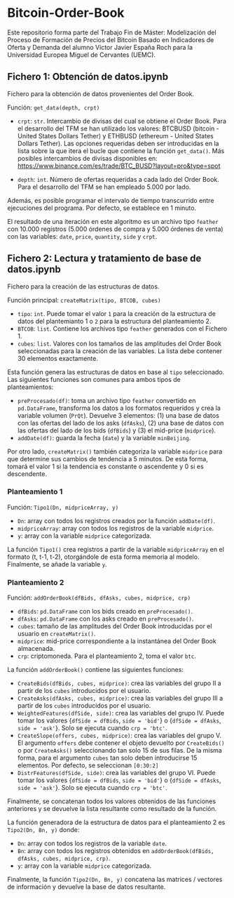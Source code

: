 # Bitcoin-Order-Book

Este repositorio forma parte del Trabajo Fin de Máster: Modelización del Proceso de Formación de Precios del Bitcoin Basado en Indicadores de Oferta y Demanda del alumno Víctor Javier España Roch para la Universidad Europea Miguel de Cervantes (UEMC).

## Fichero 1: Obtención de datos.ipynb

Fichero para la obtención de datos provenientes del Order Book. 

Función: `get_data(depth, crpt)`

* `crpt`: `str`. Intercambio de divisas del cual se obtiene el Order Book. Para el desarrollo del TFM se han utilizado los valores: BTCBUSD (bitcoin - United States Dollars Tether) y ETHBUSD (ethereum -  United States Dollars Tether). Las opciones requeridas deben ser introducidas en la lista sobre la que itera el bucle que contiene la función `get_data()`. Más posibles intercambios de divisas disponibles en: https://www.binance.com/es/trade/BTC_BUSD?layout=pro&type=spot

* `depth`: `int`. Número de ofertas requeridas a cada lado del Order Book. Para el desarrollo del TFM se han empleado 5.000 por lado.

Además, es posible programar el intervalo de tiempo transcurrido entre ejecuciones del programa. Por defecto, se establece en 1 minuto.

El resultado de una iteración en este algoritmo es un archivo tipo `feather` con 10.000 registros (5.000 órdenes de compra y 5.000 órdenes de venta) con las variables: `date`, `price`, `quantity`, `side` y `crpt`. 

## Fichero 2: Lectura y tratamiento de base de datos.ipynb

Fichero para la creación de las estructuras de datos.

Función principal: `createMatrix(tipo, BTCOB, cubes)`

* `tipo`: `int`. Puede tomar el valor `1` para la creación de la estructura de datos del plantemianto 1 o `2` para la estructura del planteamiento 2.
* `BTCOB`: `list`. Contiene los archivos tipo `feather` generados con el Fichero 1.
* `cubes`: `list`. Valores con los tamaños de las amplitudes del Order Book seleccionadas para la creación de las variables. La lista debe contener 30 elementos exactamente.

Esta función genera las estructuras de datos en base al `tipo` seleccionado. Las siguientes funciones son comunes para ambos tipos de planteamientos:

* `preProcesado(df)`: toma un archivo tipo `feather` convertido en `pd.DataFrame`, transforma los datos a los formatos requeridos y crea la variable volumen (`PrQt`). Devuelve 3 elementos: (1) una base de datos con las ofertas del lado de los asks (`dfAsks`), (2) una base de datos con las ofertas del lado de los bids (`dfBids`) y (3) el mid-price (`midprice`).
* `addDate(df)`: guarda la fecha (`date`) y la variable `minBeijing`.

Por otro lado, `createMatrix()` también categoriza la variable `midprice` para que determine sus cambios de tendencia a 5 minutos. De esta forma, tomará el valor 1 si la tendencia es constante o ascendente y 0 si es descendente. 

### Planteamiento 1

Función: `Tipo1(Dn, midpriceArray, y)`

* `Dn`: array con todos los registros creados por la función `addDate(df)`.
* `midpriceArray`: array con todos los registros de la variable `midprice`. 
* `y`: array con la variable `midprice` categorizada.

La función `Tipo1()` crea registros a partir de la variable `midpriceArray` en el formato (t, t-1, t-2), otorgándole de esta forma memoria al modelo. Finalmente, se añade la variable `y`.

### Planteamiento 2

Función: `addOrderBook(dfBids, dfAsks, cubes, midprice, crp)`

* `dfBids`: `pd.DataFrame` con los bids creado en `preProcesado()`.
* `dfAsks`: `pd.DataFrame` con los asks creado en `preProcesado()`.
* `cubes`: tamaño de las amplitudes del Order Book introducidas por el usuario en `createMatrix()`.
* `midprice`: mid-price correspondiente a la instantánea del Order Book almacenada.
* `crp`: criptomoneda. Para el planteamiento 2, toma el valor `btc`.

La función `addOrderBook()` contiene las siguientes funciones:

* `CreateBids(dfBids, cubes, midprice)`: crea las variables del grupo II a partir de los `cubes` introducidos por el usuario.
* `CreateAsks(dfAsks, cubes, midprice)`: crea las variables del grupo III a partir de los `cubes` introducidos por el usuario.
* `WeightedFeatures(dfSide, side)`: crea las variables del grupo IV. Puede tomar los valores {`dfSide = dfBids`, `side = 'bid'`} o {`dfSide = dfAsks`, `side = 'ask'`}. Solo se ejecuta cuando `crp = 'btc'`.
* `CreateSlope(offers, cubes, midprice)`: crea las variables del grupo V. El argumento `offers` debe contener el objeto devuelto por `CreateBids()` o por `CreateAsks()` seleccionando tan solo 15 de sus filas. De la misma forma, para el argumento `cubes` tan solo deben introducirse 15 elementos. Por defecto, se seleccionan `[0:30:2]` 
* `DistrFeatures(dfSide, side)`: crea las variables del grupo VI.  Puede tomar los valores {`dfSide = dfBids`, `side = 'bid'`} o {`dfSide = dfAsks`, `side = 'ask'`}. Solo se ejecuta cuando `crp = 'btc'`.

Finalmente, se concatenan todos los valores obtenidos de las funciones anteriores y se devuelve la lista resultante como resultado de la función.

La función generadora de la estructura de datos para el planteamiento 2 es `Tipo2(Dn, Bn, y)` donde:

* `Dn`: array con todos los registros de la variable `date`.
* `Bn`: array con todos los registros obtenidos en `addOrderBook(dfBids, dfAsks, cubes, midprice, crp)`. 
* `y`: array con la variable `midprice` categorizada.

Finalmente, la función `Tipo2(Dn, Bn, y)` concatena las matrices / vectores de información y devuelve la base de datos resultante.




